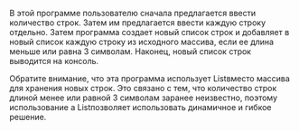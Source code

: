 В этой программе пользователю сначала предлагается ввести количество строк. Затем им предлагается ввести каждую строку отдельно. Затем программа создает новый список строк и добавляет в новый список каждую строку из исходного массива, если ее длина меньше или равна 3 символам. Наконец, новый список строк выводится на консоль.

Обратите внимание, что эта программа использует List<string>вместо массива для хранения новых строк. Это связано с тем, что количество строк длиной менее или равной 3 символам заранее неизвестно, поэтому использование a List<string>позволяет использовать динамичное и гибкое решение.